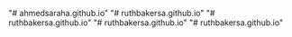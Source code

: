 "# ahmedsaraha.github.io" 
"# ruthbakersa.github.io" 
"# ruthbakersa.github.io" 
"# ruthbakersa.github.io" 
"# ruthbakersa.github.io" 
